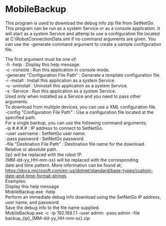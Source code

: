 # MobileBackup
<p>This program is used to download the debug info zip file from SetNetGo.  
This program can be run as a system Service or as a console application.  
It will start as a system Service and attemp to use a configuration file  
located at C:\RobotConnectionData.xml if no command arguments are given.  
You can use the -generate command argument to create a sample configuration file.</p>  
  
  
The first argument must be one of:  
    -h -help : Display this help message.  
    -c -console : Run this application in console mode.  
    -generate "Configuration File Path" : Generate a template configuration file.  
    -i -install : Install this application as a system Service.  
    -u -uninstall : Uninstall this application as a system Service.  
    -s -Service : Run this application as a system Service.  
                  Used only when installed as a Service and you need to pass other arguments.  
To download from multiple devices, you can use a XML configuration file.  
    -config "Configuration File Path" : Use a configuration file located at the specified path.  
For a single backup, you can use the following command arguments;  
     -ip #.#.#.# : IP address to connect to SetNetGo.  
     -user username : SetNetGo user name.  
     -pass password : SetNetGo password.  
     -file "Destination File Path" : Destination file name for the download. Relative or absolute path.  
             {ip} will be replaced with the robot IP.  
             {MM-dd-yy_HH-mm-ss} will be replaced with the corresponding  
             date and time pattern. More information can be found at;  
             https://docs.microsoft.com/en-us/dotnet/standard/base-types/custom-date-and-time-format-strings  
Examples:  
Display this help message  
    MobileBackup.exe -help  
Perform an immediate debug info download using the SetNetGo IP address, user name, and password.  
Save the debug info to the file name supplied.  
    MobileBackup.exe -c -ip 192.168.1.1 -user admin -pass admin -file backup_{ip}_{MM-dd-yy_HH-mm-ss}.zip  
